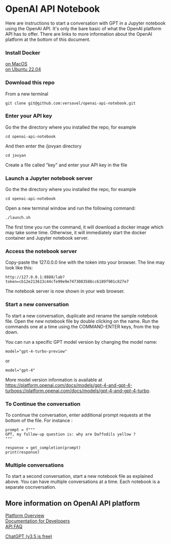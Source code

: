 # OpenAI API Notebook

Here are instructions to start a conversation with GPT in a Jupyter notebook using the OpenAI API. It's only the bare basic of what the OpenAI platform API has to offer. There are links to more information about the OpenAI platform at the bottom of this document.

### Install Docker 
[on MacOS](install_docker_macos.md)  
[on Ubuntu 22.04](install_docker_ubuntu.md)

### Download this repo
From a new terminal
```
git clone git@github.com:versavel/openai-api-notebook.git
```
### Enter your API key
Go the the directory where you installed the repo, for example
```
cd openai-api-notebook
```
And then enter the /jovyan directory
```
cd jovyan
```
Create a file called "key" and enter your API key in the file

### Launch a Jupyter notebook server
Go the the directory where you installed the repo, for example
```
cd openai-api-notebook
```
Open a new terminal window and run the following command:
```
./launch.sh
```
The first time you run the command, it will download a docker image which may take some time. Otherwise, it will immediately start the docker container and Jupyter notebook server.

### Access the notebook server
Copy-paste the 127.0.0.0 line with the token into your browser. The line may look like this:
```
http://127.0.0.1:8888/lab?token=cb12e213613c44cfe99e9e7473083588cc6189f901c827e7
```
The notebook server is now shown in your web browser. 

### Start a new conversation
To start a new conversation, duplicate and rename the sample notebook file. Open the new notebook file by double clicking on the name. Run the commands one at a time using the COMMAND-ENTER keys, from the top down.   

You can run a specific GPT model version by changing the model name:
```
model="gpt-4-turbo-preview"
```
or
```
model="gpt-4"
```
More model version information is available at https://platform.openai.com/docs/models/gpt-4-and-gpt-4-turbops://platform.openai.com/docs/models/gpt-4-and-gpt-4-turbo.  


### To Continue the conversation
To continue the conversation, enter additional prompt requests at the bottom of the file. For instance :
```
prompt = f"""
GPT, my follow-up question is: why are Daffodils yellow ?
"""

response = get_completion(prompt)
print(response)
```

### Multiple conversations
To start a second conversation, start a new notebook file as explained above. You can have multiple conversations at a time. Each notebook is a separate cocnversation.



## More information on OpenAI API platform

[Platform Overview](https://openai.com/product)  
[Documentation for Developers](https://platform.openai.com/overview)  
[API FAQ](https://help.openai.com/en/collections/3675931-api)  

[ChatGPT (v3.5 is free)](https://chat.openai.com/)